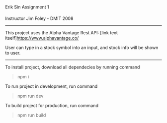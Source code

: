 ###
Erik Sin Assignment 1

####
Instructor Jim Foley - DMIT 2008

---

This project uses the Alpha Vantage Rest API: 
[link text itself]https://www.alphavantage.co/

User can type in a stock symbol into an input, and stock info will be shown to user.

---

To install project, download all dependecies by running command 
>npm i

To run project in development, run command
>npm run dev

To build project for production, run command
>npm run build
